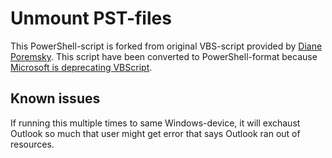 # Unmount PST-files

This PowerShell-script is forked from original VBS-script provided by [Diane Poremsky](https://www.slipstick.com/exchange/script-remove-pst-file-profile/). This script have been converted to PowerShell-format because [Microsoft is deprecating VBScript](https://techcommunity.microsoft.com/blog/windows-itpro-blog/vbscript-deprecation-timelines-and-next-steps/4148301).

## Known issues
If running this multiple times to same Windows-device, it will exchaust Outlook so much that user might get error that says Outlook ran out of resources.
